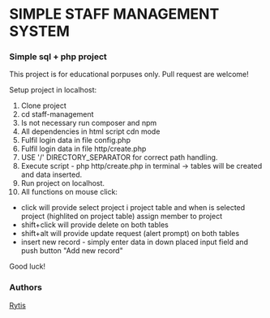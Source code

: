 # SIMPLE STAFF MANAGEMENT SYSTEM 
### Simple sql + php project

This project is for educational porpuses only. Pull request are welcome!

Setup project in localhost: 

1. Clone project
2. cd staff-management    
2. Is not necessary run composer and npm
3. All dependencies in html script cdn mode
4. Fulfil login data in file config.php
5. Fulfil login data in file http/create.php
6. USE '/' DIRECTORY_SEPARATOR for correct path handling.
6. Execute script  - php http/create.php in terminal -> tables will be created
and data inserted.
7. Run project on localhost.
8. All functions on mouse click:
 - click will provide select project i project table and when is selected project (highlited on project table) assign member to project
 - shift+click will provide delete on both tables 
 - shift+alt will provide update request (alert prompt) on both tables
 - insert new record - simply enter data in down placed input field and push button "Add new record"

 Good luck!


### Authors
[Rytis](https://github.com/prytis)
